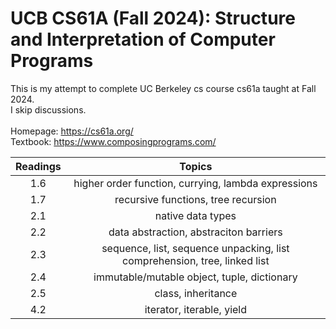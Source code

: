 # UCB CS61A (Fall 2024): Structure and Interpretation of Computer Programs
This is my attempt to complete UC Berkeley cs course cs61a taught at Fall 2024. \
I skip discussions.  \
\
Homepage: https://cs61a.org/ \
Textbook: https://www.composingprograms.com/      

| Readings | Topics |
| :------: | :----: |
| 1.6 | higher order function, currying, lambda expressions | 
| 1.7 | recursive functions, tree recursion | 
| 2.1 | native data types | 
| 2.2 | data abstraction, abstraciton barriers | 
| 2.3 | sequence, list, sequence unpacking, list comprehension, tree, linked list | 
| 2.4 | immutable/mutable object, tuple, dictionary | 
| 2.5 | class, inheritance |
| 4.2 | iterator, iterable, yield |
